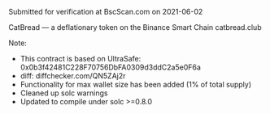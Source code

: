 Submitted for verification at BscScan.com on 2021-06-02

CatBread — a deflationary token on the Binance Smart Chain
catbread.club

Note:
  - This contract is based on UltraSafe: 0x0b3f42481C228F70756DbFA0309d3ddC2a5e0F6a
  - diff: diffchecker.com/QN5ZAj2r
  - Functionality for max wallet size has been added (1% of total supply)
  - Cleaned up solc warnings
  - Updated to compile under solc >=0.8.0
